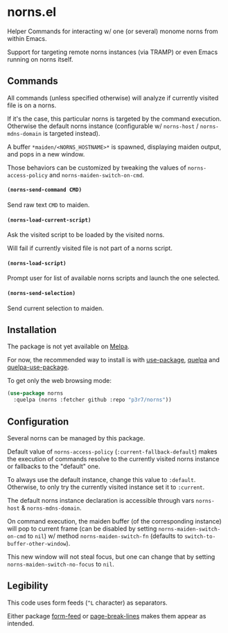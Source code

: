 # norns.el

Helper Commands for interacting w/ one (or several) monome norns from within Emacs.

Support for targeting remote norns instances (via TRAMP) or even Emacs running on norns itself.


## Commands

All commands (unless specified otherwise) will analyze if currently visited file is on a norns.

If it's the case, this particular norns is targeted by the command execution. Otherwise the default norns instance (configurable w/ `norns-host` / `norns-mdns-domain` is targeted instead).

A buffer `*maiden/<NORNS_HOSTNAME>*` is spawned, displaying maiden output, and pops in a new window.

Those behaviors can be customized by tweaking the values of `norns-access-policy` and `norns-maiden-switch-on-cmd`.


#### `(norns-send-command CMD)`

Send raw text `CMD` to maiden.


#### `(norns-load-current-script)`

Ask the visited script to be loaded by the visited norns.

Will fail if currently visited file is not part of a norns script.


#### `(norns-load-script)`

Prompt user for list of available norns scripts and launch the one selected.


#### `(norns-send-selection)`

Send current selection to maiden.


## Installation

The package is not yet available on [Melpa](https://melpa.org/).

For now, the recommended way to install is with [use-package](https://github.com/jwiegley/use-package), [quelpa](https://github.com/quelpa/quelpa) and [quelpa-use-package](https://github.com/quelpa/quelpa-use-package).

To get only the web browsing mode:

```el
(use-package norns
  :quelpa (norns :fetcher github :repo "p3r7/norns"))
```


## Configuration

Several norns can be managed by this package.

Default value of `norns-access-policy` (`:current-fallback-default`) makes the execution of commands resolve to the currently visited norns instance or fallbacks to the "default" one.

To always use the default instance, change this value to `:default`. Otherwise, to only try the currently visited instance set it to `:current`.

The default norns instance declaration is accessible through vars `norns-host` & `norns-mdns-domain`.

On command execution, the maiden buffer (of the corresponding instance) will pop to current frame (can be disabled by setting `norns-maiden-switch-on-cmd` to `nil`) w/ method `norns-maiden-switch-fn` (defaults to `switch-to-buffer-other-window`).

This new window will not steal focus, but one can change that by setting `norns-maiden-switch-no-focus` to `nil`.


## Legibility

This code uses form feeds (`^L` character) as separators.

Either package [form-feed](https://github.com/wasamasa/form-feed) or [page-break-lines](https://github.com/purcell/page-break-lines) makes them appear as intended.

